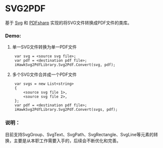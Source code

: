 # SVG2PDF

基于 [Svg](https://github.com/vvvv/SVG "Svg") 和 [PDFsharp](http://www.pdfsharp.net/ "PDFsharp") 实现的将SVG文件转换成PDF文件的类库。

### Demo:

1. 单一SVG文件转换为单一PDF文件
	
    	var svg = <source svg file>;
    	var pdf = <destination pdf file>;
    	iHawkSvg2PdfLibrary.Svg2Pdf.Convert(svg, pdf);
    
2. 多个SVG文件合并成一个PDF文件

		var svgs = new List<string>
		{
			<source svg file 1>,
			<source svg file 2>,
		};
		var pdf = <destination pdf file>;
		iHawkSvg2PdfLibrary.Svg2Pdf.Convert(svgs, pdf);

### 说明：

目前支持SvgGroup、SvgText、SvgPath、SvgRectangle、SvgLine等元素的转换，主要是从本职工作需要入手的，后续会不断优化和完善。